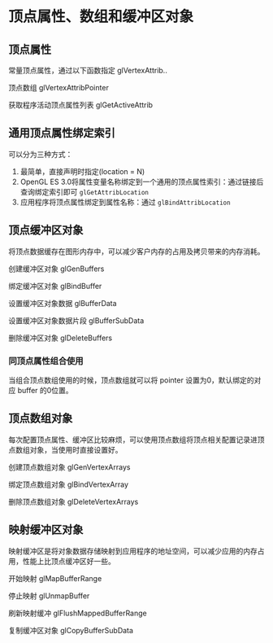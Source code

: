 # 顶点属性、数组和缓冲区对象
## 顶点属性
常量顶点属性，通过以下函数指定
glVertexAttrib..

顶点数组
glVertexAttribPointer

获取程序活动顶点属性列表
glGetActiveAttrib

## 通用顶点属性绑定索引
可以分为三种方式：
1. 最简单，直接声明时指定(location = N)
2. OpenGL ES 3.0将属性变量名称绑定到一个通用的顶点属性索引：通过链接后查询绑定索引即可 `glGetAttribLocation`
3. 应用程序将顶点属性绑定到属性名称：通过 `glBindAttribLocation`

## 顶点缓冲区对象
将顶点数据缓存在图形内存中，可以减少客户内存的占用及拷贝带来的内存消耗。

创建缓冲区对象
glGenBuffers

绑定缓冲区对象
glBindBuffer

设置缓冲区对象数据
glBufferData

设置缓冲区对象数据片段
glBufferSubData

删除缓冲区对象
glDeleteBuffers

### 同顶点属性组合使用
当组合顶点数组使用的时候，顶点数组就可以将 pointer 设置为0，默认绑定的对应 buffer 的0位置。

## 顶点数组对象
每次配置顶点属性、缓冲区比较麻烦，可以使用顶点数组将顶点相关配置记录进顶点数组对象，当使用时直接设置好。

创建顶点数组对象
glGenVertexArrays

绑定顶点数组对象
glBindVertexArray

删除顶点数组对象
glDeleteVertexArrays

## 映射缓冲区对象
映射缓冲区是将对象数据存储映射到应用程序的地址空间，可以减少应用的内存占用，性能上比顶点缓冲区好一些。

开始映射
glMapBufferRange

停止映射
glUnmapBuffer

刷新映射缓冲
glFlushMappedBufferRange

复制缓冲区对象
glCopyBufferSubData

